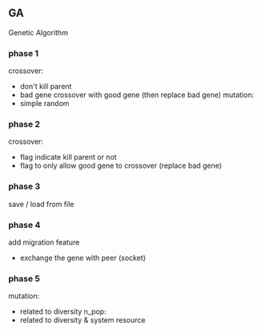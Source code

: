 ## GA
Genetic Algorithm

### phase 1
crossover:
 - don't kill parent
 - bad gene crossover with good gene (then replace bad gene)
mutation:
 - simple random
### phase 2
crossover:
 - flag indicate kill parent or not
 - flag to only allow good gene to crossover (replace bad gene)
### phase 3
save / load from file
### phase 4
add migration feature
 - exchange the gene with peer (socket)
### phase 5
mutation:
 - related to diversity
n_pop:
 - related to diversity & system resource

